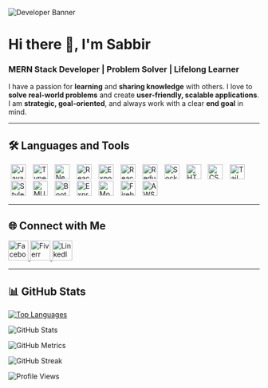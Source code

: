 ![Developer Banner](https://i.ibb.co/2tT5v6v/modern-dev-banner.jpg)

# Hi there 👋, I'm Sabbir
### MERN Stack Developer | Problem Solver | Lifelong Learner

I have a passion for **learning** and **sharing knowledge** with others. I love to **solve real-world problems** and create **user-friendly, scalable applications**. I am **strategic, goal-oriented**, and always work with a clear **end goal** in mind.

---

## 🛠️ Languages and Tools
<p>
  <img src="https://img.shields.io/badge/javascript-%23323330.svg?style=flat&logo=javascript&logoColor=%23F7DF1E" alt="JavaScript" height="30" hspace="5">
  <img src="https://img.shields.io/badge/typescript-%23007ACC.svg?style=flat&logo=typescript&logoColor=white" alt="TypeScript" height="30" hspace="5">
  <img src="https://img.shields.io/badge/Next-black?style=flat&logo=next.js&logoColor=white" alt="Next js" height="30" hspace="5">
  <img src="https://img.shields.io/badge/react_native-%2320232a.svg?style=flat&logo=react&logoColor=%2361DAFB" alt="React Native" height="30" hspace="5">
  <img src="https://img.shields.io/badge/expo-1C1E24?style=flat&logo=expo&logoColor=#D04A37" alt="Expo" height="30" hspace="5">
  <img src="https://img.shields.io/badge/react-%2320232a.svg?style=flat&logo=react&logoColor=%2361DAFB" alt="React" height="30" hspace="5">
  <img src="https://img.shields.io/badge/redux-%23593d88.svg?style=flat&logo=redux&logoColor=white" alt="Redux" height="30" hspace="5">
  <img src="https://img.shields.io/badge/Socket.io-black?style=flat&logo=socket.io&badgeColor=010101" alt="Socket io" height="30" hspace="5">
  <img src="https://img.shields.io/badge/html5-%23E34F26.svg?style=flat&logo=html5&logoColor=white" alt="HTML 5" height="30" hspace="5">
  <img src="https://img.shields.io/badge/css3-%231572B6.svg?style=flat&logo=css3&logoColor=white" alt="CSS3" height="30" hspace="5">
  <img src="https://img.shields.io/badge/tailwindcss-%2338B2AC.svg?style=flat&logo=tailwind-css&logoColor=white" alt="Tailwind css" height="30" hspace="5">
  <img src="https://img.shields.io/badge/styled--components-DB7093?style=flat&logo=styled-components&logoColor=white" alt="Styled component" height="30" hspace="5">
  <img src="https://img.shields.io/badge/MUI-%230081CB.svg?style=flat&logo=material-ui&logoColor=white" alt="MUI" height="30" hspace="5">
  <img src="https://img.shields.io/badge/bootstrap-%23563D7C.svg?style=flat&logo=bootstrap&logoColor=white" alt="Bootstrap" height="30" hspace="5">
  <img src="https://img.shields.io/badge/express.js-%23404d59.svg?style=flat&logo=express&logoColor=%2361DAFB" alt="Express js" height="30" hspace="5">
  <img src="https://img.shields.io/badge/MongoDB-%234ea94b.svg?style=flat&logo=mongodb&logoColor=white" alt="Mongo db" height="30" hspace="5">
  <img src="https://img.shields.io/badge/firebase-%23039BE5.svg?style=flat&logo=firebase" alt="Firebase" height="30" hspace="5">
  <img src="https://img.shields.io/badge/AWS-%23FF9900.svg?style=flat&logo=amazon-aws&logoColor=white" alt="AWS" height="30" hspace="5">
</p>

---

## 🌐 Connect with Me
<p>
  <a href="https://www.facebook.com/neamul.sabbir" target="_blank">
    <img src="https://i.ibb.co/BtbDHY1/facebook.png" alt="Facebook" height="40">
  </a>
  <a href="https://www.fiverr.com/sabbir520" target="_blank">
    <img src="https://i.ibb.co/W3zL3P3/fiverr.png" alt="Fiverr" height="40">
  </a>
  <a href="https://www.linkedin.com/in/neamul-sabbir/" target="_blank">
    <img src="https://i.ibb.co/WPQ3DyF/linkedin.png" alt="LinkedIn" height="40">
  </a>
</p>

---

## 📊 GitHub Stats
[![Top Languages](https://github-readme-stats.vercel.app/api/top-langs/?username=neamulsabbir&layout=compact)](https://github.com/neamulsabbir)

![GitHub Stats](https://github-readme-stats.vercel.app/api?username=neamulsabbir&show_icons=true)

![GitHub Metrics](https://metrics.lecoq.io/neamulsabbir)

![GitHub Streak](https://streak-stats.demolab.com/?user=neamulsabbir)

![Profile Views](https://komarev.com/ghpvc/?username=neamulsabbir)
